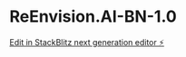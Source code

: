 # ReEnvision.AI-BN-1.0

[Edit in StackBlitz next generation editor ⚡️](https://stackblitz.com/~/github.com/ReEnvisionAi/ReEnvision.AI-BN-1.0)